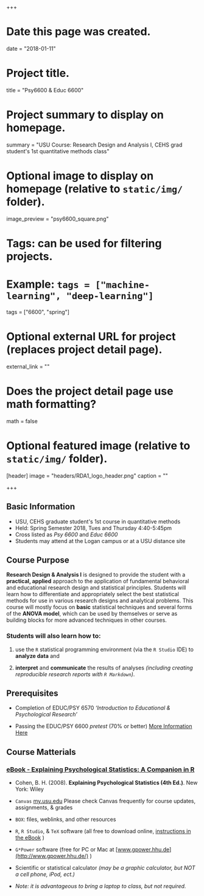 +++
# Date this page was created.
date = "2018-01-11"

# Project title.
title = "Psy6600 & Educ 6600"

# Project summary to display on homepage.
summary = "USU Course: Research Design and Analysis I, CEHS grad student's 1st quantitative methods class"

# Optional image to display on homepage (relative to `static/img/` folder).
image_preview = "psy6600_square.png"

# Tags: can be used for filtering projects.
# Example: `tags = ["machine-learning", "deep-learning"]`
tags = ["6600", "spring"]

# Optional external URL for project (replaces project detail page).
external_link = ""

# Does the project detail page use math formatting?
math = false

# Optional featured image (relative to `static/img/` folder).
[header]
image = "headers/RDA1_logo_header.png"
caption = ""

+++

## Basic Information

- USU, CEHS graduate student's 1st course in quantitative methods
- Held: Spring Semester 2018, Tues and Thursday 4:40-5:45pm
- Cross listed as *Psy 6600* and *Educ 6600*
- Students may attend at the Logan campus or at a USU distance site


## Course Purpose

**Research Design & Analysis I** is designed to provide the student with a **practical, applied** approach to the application of fundamental behavioral and educational research design and statistical principles. Students will learn how to differentiate and appropriately select the best statistical methods for use in various research designs and analytical problems. This course will mostly focus on **basic** statistical techniques and several forms of the **ANOVA model**, which can be used by themselves or serve as building blocks for more advanced techniques in other courses. 

### Students will also learn how to: 

1. use the `R` statistical programming environment (via the `R Studio` IDE) to **analyze data** and

2. **interpret** and **communicate** the results of analyses *(including creating reproducible research reports with `R Markdown`)*.	



## Prerequisites

-	Completion of EDUC/PSY 6570 *‘Introduction to Educational & Psychological Research’*

-	Passing the EDUC/PSY 6600 *pretest* (70% or better) [More Information Here](http://cehs.usu.edu/research/courses/educ-psy-6600)



## Course Matterials

### [eBook - Explaining Psychological Statistics: A Companion in R](https://sarbearschwartz.github.io/Quant_I/)

-	Cohen, B. H. (2008). **Explaining Psychological Statistics (4th Ed.)**. New York: Wiley

-	`Canvas` [my.usu.edu](https://login.usu.edu/cas/login?service=https%3a%2f%2fmy.usu.edu%2f) Please check Canvas frequently for course updates, assignments, & grades

-	`BOX`: files, weblinks, and other resources

-	`R`, `R Studio`, & `TeX` software (all free to download online, [instructions in the eBook](https://sarbearschwartz.github.io/Quant_I/computer-preparation.html#software-programs) )

-	`G*Power` software (free for PC or Mac at [www.gpower.hhu.de](http://www.gpower.hhu.de/) )

-	Scientific or statistical calculator *(may be a graphic calculator, but NOT a cell phone, iPod, ect.)*

- *Note: it is advantageous to bring a laptop to class, but not required.*

